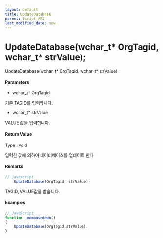 ```yaml
---
layout: default
title: UpdateDatabase
parent: Script API
last_modified_date: now
---
```

# UpdateDatabase(wchar_t* OrgTagid, wchar_t* strValue);

UpdateDatabase(wchar_t* OrgTagid, wchar_t* strValue);


#### Parameters

* wchar_t* OrgTagid

기존 TAGID를 입력합니다.

* wchar_t* strValue

VALUE 값을 입력합니다.


#### Return Value

Type : void

입력한 값에 의하여 데이터베이스를 업데이트 한다

#### Remarks

```js
// javascript
	UpdateDatabase(OrgTagid, strValue);
```

TAGID, VALUE값을 받습니다.
 

#### Examples


```js
// JavaScript
function _onmousedown()
{    
	UpdateDatabase(OrgTagid,strValue);
}